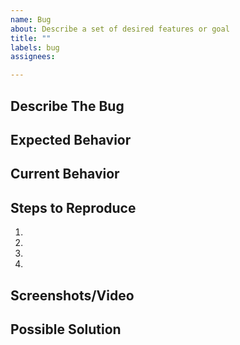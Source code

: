 ```yaml
---
name: Bug
about: Describe a set of desired features or goal
title: ""
labels: bug
assignees: 

---
```


## Describe The Bug 
<!-- Provide a general summary of the issue in the Title above -->



## Expected Behavior
<!--- Tell us what should happen -->

## Current Behavior
<!--- Tell us what happens instead of the expected behavior -->


## Steps to Reproduce
<!--- Provide a link to a live example, or an unambiguous set of steps to -->
1.
2.
3.
4.

## Screenshots/Video
>

## Possible Solution
<!--- Not obligatory, but suggest an idea for implementing addition or change -->
